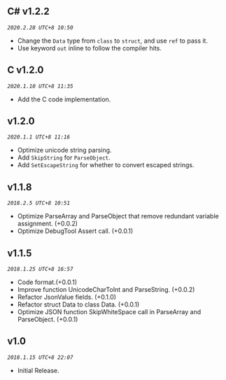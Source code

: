 ## C# v1.2.2
_`2020.2.28 UTC+8 10:50`_
* Change the `Data` type from `class` to `struct`, and use `ref` to pass it.
* Use keyword `out` inline to follow the compiler hits.


## C v1.2.0
_`2020.1.10 UTC+8 11:35`_
* Add the C code implementation.


## v1.2.0
_`2020.1.1 UTC+8 11:16`_
* Optimize unicode string parsing.
* Add `SkipString` for `ParseObject`.
* Add `SetEscapeString` for whether to convert escaped strings.

## v1.1.8
_`2018.2.5 UTC+8 10:51`_
* Optimize ParseArray and ParseObject that remove redundant variable assignment. (+0.0.2)
* Optimize DebugTool Assert call. (+0.0.1)



## v1.1.5
_`2018.1.25 UTC+8 16:57`_
* Code format.(+0.0.1)
* Improve function UnicodeCharToInt and ParseString. (+0.0.2)
* Refactor JsonValue fields. (+0.1.0)
* Refactor struct Data to class Data. (+0.0.1)
* Optimize JSON function SkipWhiteSpace call in ParseArray and ParseObject. (+0.0.1)

## v1.0
_`2018.1.15 UTC+8 22:07`_

* Initial Release.
